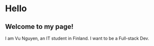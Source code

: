 # Hello
## Welcome to my page!
I am Vu Nguyen, an IT student in Finland.
I want to be a Full-stack Dev.
